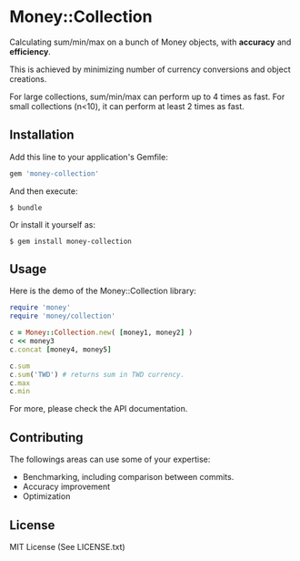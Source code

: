 # Money::Collection

Calculating sum/min/max on a bunch of Money objects, with __accuracy__ and __efficiency__.

This is achieved by minimizing number of currency conversions and object creations.

For large collections, sum/min/max can perform up to 4 times as fast. For small collections (n<10), it can perform at least 2 times as fast.

## Installation

Add this line to your application's Gemfile:

```ruby
gem 'money-collection'
```

And then execute:

    $ bundle

Or install it yourself as:

    $ gem install money-collection

## Usage

Here is the demo of the Money::Collection library:

```ruby
require 'money'
require 'money/collection'

c = Money::Collection.new( [money1, money2] )
c << money3
c.concat [money4, money5]

c.sum
c.sum('TWD') # returns sum in TWD currency.
c.max
c.min
```

For more, please check the API documentation.

## Contributing

The followings areas can use some of your expertise:

* Benchmarking, including comparison between commits.
* Accuracy improvement
* Optimization

## License

MIT License (See LICENSE.txt)

